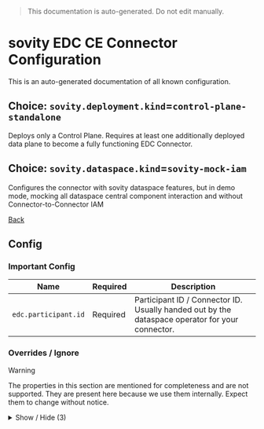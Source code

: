 > This documentation is auto-generated. Do not edit manually.

# sovity EDC CE Connector Configuration

This is an auto-generated documentation of all known configuration.

## Choice: `sovity.deployment.kind`=`control-plane-standalone`

Deploys only a Control Plane. Requires at least one additionally deployed data plane to become a fully functioning EDC Connector.

## Choice: `sovity.dataspace.kind`=`sovity-mock-iam`

Configures the connector with sovity dataspace features, but in demo mode, mocking all dataspace central component interaction and without Connector-to-Connector IAM

[Back](../README.md)

## Config

### Important Config

| Name                 | Required | Description                                                                                     |
|----------------------|----------|-------------------------------------------------------------------------------------------------|
| `edc.participant.id` | Required | Participant ID / Connector ID. Usually handed out by the dataspace operator for your connector. |


### Overrides / Ignore

> [!WARNING]
> The properties in this section are mentioned for completeness and are not supported.
> They are present here because we use them internally.
> Expect them to change without notice.

<details><summary>Show / Hide (3)</summary>

| Name                                           | Required                | Description                                                                                                                                                                                                                                                                                                                                                                                                                                           |
|------------------------------------------------|-------------------------|-------------------------------------------------------------------------------------------------------------------------------------------------------------------------------------------------------------------------------------------------------------------------------------------------------------------------------------------------------------------------------------------------------------------------------------------------------|
| `edc.agent.identity.key`                       | Defaults to `client_id` | OAuth2 / DAPS: Access token claim name that must coincide with the Participant ID                                                                                                                                                                                                                                                                                                                                                                     |
| `sovity.contract.termination.thread.pool_size` | Defaults to `10`        | The number of contracts messages that can be simultaneously processed                                                                                                                                                                                                                                                                                                                                                                                 |
| `sovity.edc.ui.features.add.SOVITY_POLICIES`   | Defaults to `true`      | Filled out wildcard property `sovity.edc.ui.features.add.*` with value `SOVITY_POLICIES`. Set to `true` to individually enable the given EDC UI Feature. Not all given available values are supported by the Community Edition.<br><br>Available values for the asterisk:<br> * `CONNECTOR_LIMITS`<br> * `OPEN_SOURCE_MARKETING`<br> * `EE_BASIC_MARKETING`<br> * `CATENA_POLICIES`<br> * `SOVITY_POLICIES`<br> * `BUSINESS_PARTNER_GROUP_MANAGEMENT` |


</details>

